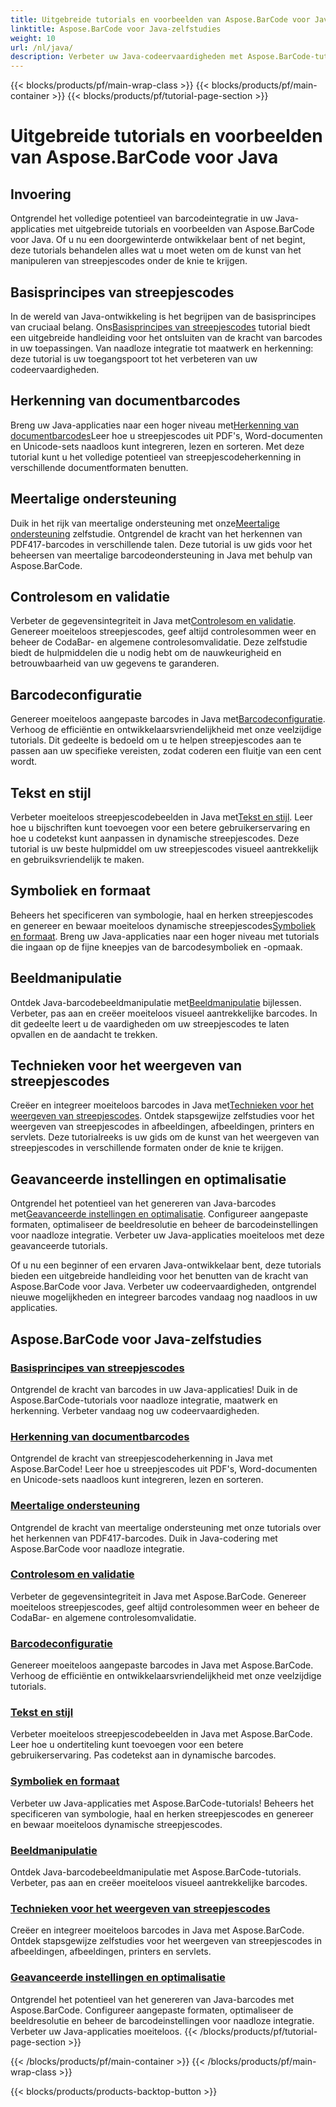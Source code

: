 ```yaml
---
title: Uitgebreide tutorials en voorbeelden van Aspose.BarCode voor Java
linktitle: Aspose.BarCode voor Java-zelfstudies
weight: 10
url: /nl/java/
description: Verbeter uw Java-codeervaardigheden met Aspose.BarCode-tutorials. Ontgrendel naadloze integratie, maatwerk en herkenning. Duik vandaag nog in de kracht van barcodes.
---
```


{{< blocks/products/pf/main-wrap-class >}}
{{< blocks/products/pf/main-container >}}
{{< blocks/products/pf/tutorial-page-section >}}

# Uitgebreide tutorials en voorbeelden van Aspose.BarCode voor Java

## Invoering

Ontgrendel het volledige potentieel van barcodeintegratie in uw Java-applicaties met uitgebreide tutorials en voorbeelden van Aspose.BarCode voor Java. Of u nu een doorgewinterde ontwikkelaar bent of net begint, deze tutorials behandelen alles wat u moet weten om de kunst van het manipuleren van streepjescodes onder de knie te krijgen.

## Basisprincipes van streepjescodes

 In de wereld van Java-ontwikkeling is het begrijpen van de basisprincipes van cruciaal belang. Ons[Basisprincipes van streepjescodes](./barcode-basics/) tutorial biedt een uitgebreide handleiding voor het ontsluiten van de kracht van barcodes in uw toepassingen. Van naadloze integratie tot maatwerk en herkenning: deze tutorial is uw toegangspoort tot het verbeteren van uw codeervaardigheden.

## Herkenning van documentbarcodes

 Breng uw Java-applicaties naar een hoger niveau met[Herkenning van documentbarcodes](./document-barcode-recognition/)Leer hoe u streepjescodes uit PDF's, Word-documenten en Unicode-sets naadloos kunt integreren, lezen en sorteren. Met deze tutorial kunt u het volledige potentieel van streepjescodeherkenning in verschillende documentformaten benutten.

## Meertalige ondersteuning

 Duik in het rijk van meertalige ondersteuning met onze[Meertalige ondersteuning](./multilingual-support/) zelfstudie. Ontgrendel de kracht van het herkennen van PDF417-barcodes in verschillende talen. Deze tutorial is uw gids voor het beheersen van meertalige barcodeondersteuning in Java met behulp van Aspose.BarCode.

## Controlesom en validatie

 Verbeter de gegevensintegriteit in Java met[Controlesom en validatie](./checksum-and-validation/). Genereer moeiteloos streepjescodes, geef altijd controlesommen weer en beheer de CodaBar- en algemene controlesomvalidatie. Deze zelfstudie biedt de hulpmiddelen die u nodig hebt om de nauwkeurigheid en betrouwbaarheid van uw gegevens te garanderen.

## Barcodeconfiguratie

 Genereer moeiteloos aangepaste barcodes in Java met[Barcodeconfiguratie](./barcode-configuration/). Verhoog de efficiëntie en ontwikkelaarsvriendelijkheid met onze veelzijdige tutorials. Dit gedeelte is bedoeld om u te helpen streepjescodes aan te passen aan uw specifieke vereisten, zodat coderen een fluitje van een cent wordt.

## Tekst en stijl

Verbeter moeiteloos streepjescodebeelden in Java met[Tekst en stijl](./text-and-styling/). Leer hoe u bijschriften kunt toevoegen voor een betere gebruikerservaring en hoe u codetekst kunt aanpassen in dynamische streepjescodes. Deze tutorial is uw beste hulpmiddel om uw streepjescodes visueel aantrekkelijk en gebruiksvriendelijk te maken.

## Symboliek en formaat

 Beheers het specificeren van symbologie, haal en herken streepjescodes en genereer en bewaar moeiteloos dynamische streepjescodes[Symboliek en formaat](./symbology-and-format/). Breng uw Java-applicaties naar een hoger niveau met tutorials die ingaan op de fijne kneepjes van de barcodesymboliek en -opmaak.

## Beeldmanipulatie

 Ontdek Java-barcodebeeldmanipulatie met[Beeldmanipulatie](./image-manipulation/) bijlessen. Verbeter, pas aan en creëer moeiteloos visueel aantrekkelijke barcodes. In dit gedeelte leert u de vaardigheden om uw streepjescodes te laten opvallen en de aandacht te trekken.

## Technieken voor het weergeven van streepjescodes

 Creëer en integreer moeiteloos barcodes in Java met[Technieken voor het weergeven van streepjescodes](./barcode-rendering-techniques/). Ontdek stapsgewijze zelfstudies voor het weergeven van streepjescodes in afbeeldingen, afbeeldingen, printers en servlets. Deze tutorialreeks is uw gids om de kunst van het weergeven van streepjescodes in verschillende formaten onder de knie te krijgen.

## Geavanceerde instellingen en optimalisatie

Ontgrendel het potentieel van het genereren van Java-barcodes met[Geavanceerde instellingen en optimalisatie](./advanced-settings-and-optimization/). Configureer aangepaste formaten, optimaliseer de beeldresolutie en beheer de barcodeinstellingen voor naadloze integratie. Verbeter uw Java-applicaties moeiteloos met deze geavanceerde tutorials.

Of u nu een beginner of een ervaren Java-ontwikkelaar bent, deze tutorials bieden een uitgebreide handleiding voor het benutten van de kracht van Aspose.BarCode voor Java. Verbeter uw codeervaardigheden, ontgrendel nieuwe mogelijkheden en integreer barcodes vandaag nog naadloos in uw applicaties.

##  Aspose.BarCode voor Java-zelfstudies
### [Basisprincipes van streepjescodes](./barcode-basics/)
Ontgrendel de kracht van barcodes in uw Java-applicaties! Duik in de Aspose.BarCode-tutorials voor naadloze integratie, maatwerk en herkenning. Verbeter vandaag nog uw codeervaardigheden.
### [Herkenning van documentbarcodes](./document-barcode-recognition/)
Ontgrendel de kracht van streepjescodeherkenning in Java met Aspose.BarCode! Leer hoe u streepjescodes uit PDF's, Word-documenten en Unicode-sets naadloos kunt integreren, lezen en sorteren.
### [Meertalige ondersteuning](./multilingual-support/)
Ontgrendel de kracht van meertalige ondersteuning met onze tutorials over het herkennen van PDF417-barcodes. Duik in Java-codering met Aspose.BarCode voor naadloze integratie.
### [Controlesom en validatie](./checksum-and-validation/)
Verbeter de gegevensintegriteit in Java met Aspose.BarCode. Genereer moeiteloos streepjescodes, geef altijd controlesommen weer en beheer de CodaBar- en algemene controlesomvalidatie. 
### [Barcodeconfiguratie](./barcode-configuration/)
Genereer moeiteloos aangepaste barcodes in Java met Aspose.BarCode. Verhoog de efficiëntie en ontwikkelaarsvriendelijkheid met onze veelzijdige tutorials.
### [Tekst en stijl](./text-and-styling/)
Verbeter moeiteloos streepjescodebeelden in Java met Aspose.BarCode. Leer hoe u ondertiteling kunt toevoegen voor een betere gebruikerservaring. Pas codetekst aan in dynamische barcodes.
### [Symboliek en formaat](./symbology-and-format/)
Verbeter uw Java-applicaties met Aspose.BarCode-tutorials! Beheers het specificeren van symbologie, haal en herken streepjescodes en genereer en bewaar moeiteloos dynamische streepjescodes.
### [Beeldmanipulatie](./image-manipulation/)
Ontdek Java-barcodebeeldmanipulatie met Aspose.BarCode-tutorials. Verbeter, pas aan en creëer moeiteloos visueel aantrekkelijke barcodes.
### [Technieken voor het weergeven van streepjescodes](./barcode-rendering-techniques/)
Creëer en integreer moeiteloos barcodes in Java met Aspose.BarCode. Ontdek stapsgewijze zelfstudies voor het weergeven van streepjescodes in afbeeldingen, afbeeldingen, printers en servlets.
### [Geavanceerde instellingen en optimalisatie](./advanced-settings-and-optimization/)
Ontgrendel het potentieel van het genereren van Java-barcodes met Aspose.BarCode. Configureer aangepaste formaten, optimaliseer de beeldresolutie en beheer de barcodeinstellingen voor naadloze integratie. Verbeter uw Java-applicaties moeiteloos.
{{< /blocks/products/pf/tutorial-page-section >}}

{{< /blocks/products/pf/main-container >}}
{{< /blocks/products/pf/main-wrap-class >}}

{{< blocks/products/products-backtop-button >}}

